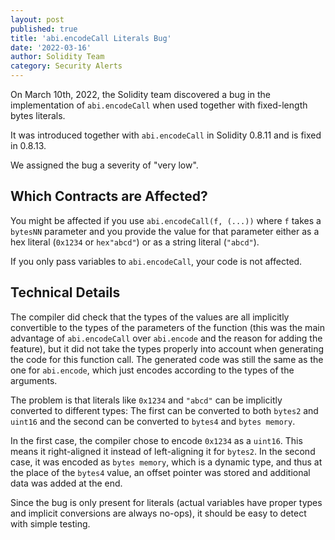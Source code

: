 ```yaml
---
layout: post
published: true
title: 'abi.encodeCall Literals Bug'
date: '2022-03-16'
author: Solidity Team
category: Security Alerts
---
```


On March 10th, 2022, the Solidity team discovered a bug in the implementation of
`abi.encodeCall` when used together with fixed-length bytes literals.

It was introduced together with `abi.encodeCall` in Solidity 0.8.11 and is fixed in 0.8.13.

We assigned the bug a severity of "very low".

## Which Contracts are Affected?

You might be affected if you use `abi.encodeCall(f, (...))` where `f` takes a
`bytesNN` parameter and you provide the value for that parameter either as a
hex literal (`0x1234` or `hex"abcd"`) or
as a string literal (`"abcd"`).

If you only pass variables to `abi.encodeCall`, your code is not affected.

## Technical Details

The compiler did check that the types of the values are all implicitly convertible
to the types of the parameters of the function (this was the main advantage of
`abi.encodeCall` over `abi.encode` and the reason for adding the feature),
but it did not take the types properly into account when generating the code for
this function call. The generated code was still the same as the one for
`abi.encode`, which just encodes according to the types of the arguments.

The problem is that literals like `0x1234` and `"abcd"` can be implicitly converted to
different types: The first can be converted to both `bytes2` and `uint16` and the
second can be converted to `bytes4` and `bytes memory`.

In the first case, the compiler chose to encode `0x1234` as a `uint16`. This means it
right-aligned it instead of left-aligning it for `bytes2`. In the second case, it
was encoded as `bytes memory`, which is a dynamic type, and thus at the place of
the `bytes4` value, an offset pointer was stored and additional data was added at the end.

Since the bug is only present for literals (actual variables have proper types and
implicit conversions are always no-ops), it should be easy to detect with simple testing.
